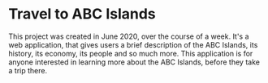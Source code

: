 # Travel to ABC Islands

This project was created in June 2020, over the course of a week. 
It's a web application, that gives users a brief description of the ABC Islands,
its history, its economy, its people and so much more. 
This application is for anyone interested in learning more about the ABC Islands,
before they take a trip there. 
